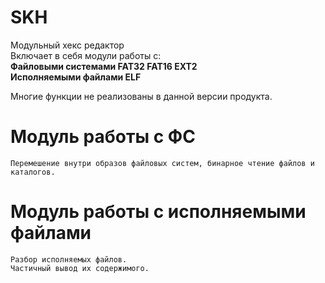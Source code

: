 # SKH

Модульный хекс редактор\
Включает в себя модули работы с:\
    **Файловыми системами FAT32 FAT16 EXT2**\
    **Исполняемыми файлами ELF** 
    
 Многие функции не реализованы в данной версии продукта.
 
 # Модуль работы с ФС
    Перемешение внутри образов файловых систем, бинарное чтение файлов и каталогов.
    
 # Модуль работы с исполняемыми файлами
    Разбор исполняемых файлов.
    Частичный вывод их содержимого.